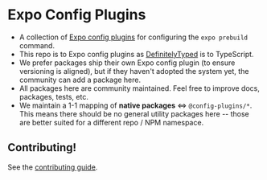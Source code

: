 # Expo Config Plugins

- A collection of [Expo config plugins](https://docs.expo.dev/guides/config-plugins/) for configuring the `expo prebuild` command.
- This repo is to Expo config plugins as [DefinitelyTyped](https://github.com/DefinitelyTyped/DefinitelyTyped) is to TypeScript.
- We prefer packages ship their own Expo config plugin (to ensure versioning is aligned), but if they haven't adopted the system yet, the community can add a package here.
- All packages here are community maintained. Feel free to improve docs, packages, tests, etc.
- We maintain a 1-1 mapping of **native packages** ⇔ `@config-plugins/*`. This means there should be no general utility packages here -- those are better suited for a different repo / NPM namespace.

## Contributing!

See the [contributing guide](/CONTRIBUTING.md).
